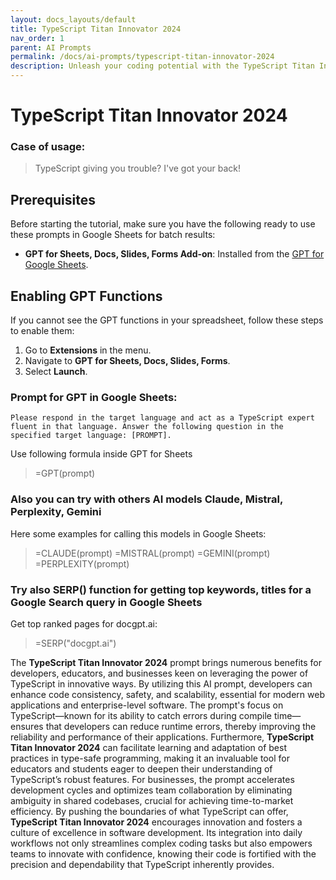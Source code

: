 ```yaml
---
layout: docs_layouts/default
title: TypeScript Titan Innovator 2024
nav_order: 1
parent: AI Prompts
permalink: /docs/ai-prompts/typescript-titan-innovator-2024
description: Unleash your coding potential with the TypeScript Titan Innovator 2024. Dive into cutting-edge features and master your development skills with this revolutionary tool designed for developers who push boundaries. Stay ahead in tech trends and boost your productivity effortlessly!
---
```


# TypeScript Titan Innovator 2024

### Case of usage:
> TypeScript giving you trouble? I've got your back!

## Prerequisites

Before starting the tutorial, make sure you have the following ready to use these prompts in Google Sheets for batch results:

- **GPT for Sheets, Docs, Slides, Forms Add-on**: Installed from the [GPT for Google Sheets](https://workspace.google.com/u/0/marketplace/app/gpt_for_sheets_docs_forms_slides/466607203252).

## Enabling GPT Functions

If you cannot see the GPT functions in your spreadsheet, follow these steps to enable them:

1. Go to **Extensions** in the menu.
2. Navigate to **GPT for Sheets, Docs, Slides, Forms**.
3. Select **Launch**.


### Prompt for GPT in Google Sheets:
```shell
Please respond in the target language and act as a TypeScript expert fluent in that language. Answer the following question in the specified target language: [PROMPT].
```

Use following formula inside GPT for Sheets
> =GPT(prompt)

### Also you can try with others AI models Claude, Mistral, Perplexity, Gemini
Here some examples for calling this models in Google Sheets:

> =CLAUDE(prompt)
> =MISTRAL(prompt)
> =GEMINI(prompt)
> =PERPLEXITY(prompt)


### Try also SERP() function for getting top keywords, titles for a Google Search query in Google Sheets

Get top ranked pages for docgpt.ai:

> =SERP("docgpt.ai")



The **TypeScript Titan Innovator 2024** prompt brings numerous benefits for developers, educators, and businesses keen on leveraging the power of TypeScript in innovative ways. By utilizing this AI prompt, developers can enhance code consistency, safety, and scalability, essential for modern web applications and enterprise-level software. The prompt's focus on TypeScript—known for its ability to catch errors during compile time—ensures that developers can reduce runtime errors, thereby improving the reliability and performance of their applications. Furthermore, **TypeScript Titan Innovator 2024** can facilitate learning and adaptation of best practices in type-safe programming, making it an invaluable tool for educators and students eager to deepen their understanding of TypeScript’s robust features. For businesses, the prompt accelerates development cycles and optimizes team collaboration by eliminating ambiguity in shared codebases, crucial for achieving time-to-market efficiency. By pushing the boundaries of what TypeScript can offer, **TypeScript Titan Innovator 2024** encourages innovation and fosters a culture of excellence in software development. Its integration into daily workflows not only streamlines complex coding tasks but also empowers teams to innovate with confidence, knowing their code is fortified with the precision and dependability that TypeScript inherently provides.

